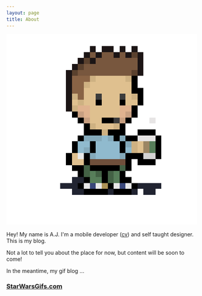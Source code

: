 ```yaml
---
layout: page
title: About
---
```


![aj coffee gif](images/ajk-coffee-sprite.gif)

Hey!  My name is A.J.  I'm a mobile developer ([cv](/resume/)) and self taught designer.  This is my blog.

Not a lot to tell you about the place for now, but content will be soon to come!

In the meantime, my gif blog ...

### [StarWarsGifs.com](http://starwarsgifs.com/)

